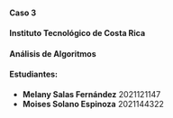 #### Caso 3 
#### Instituto Tecnológico de Costa Rica
#### Análisis de Algoritmos
#### Estudiantes:
* **Melany Salas Fernández** 2021121147
* **Moises Solano Espinoza** 2021144322
